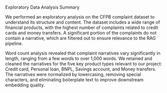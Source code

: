 Exploratory Data Analysis Summary

We performed an exploratory analysis on the CFPB complaint dataset to understand its structure and content. The dataset includes a wide range of financial products, with the highest number of complaints related to credit cards and money transfers. A significant portion of the complaints do not contain a narrative, which are filtered out to ensure relevance to the RAG pipeline.

Word count analysis revealed that complaint narratives vary significantly in length, ranging from a few words to over 1,000 words. We retained and cleaned the narratives for the five key product types relevant to our project: Credit card, Personal loan, BNPL, Savings account, and Money transfers. The narratives were normalized by lowercasing, removing special characters, and eliminating boilerplate text to improve downstream embedding quality.